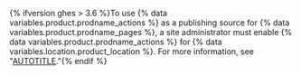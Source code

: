 {% ifversion ghes > 3.6 %}To use {% data variables.product.prodname_actions %} as a publishing source for {% data variables.product.prodname_pages %}, a site administrator must enable {% data variables.product.prodname_actions %} for {% data variables.location.product_location %}. For more information, see "[AUTOTITLE](/admin/github-actions/enabling-github-actions-for-github-enterprise-server)."{% endif %}
